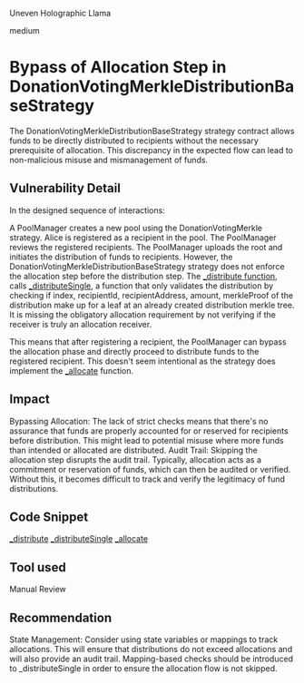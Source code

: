 Uneven Holographic Llama

medium

# Bypass of Allocation Step in DonationVotingMerkleDistributionBaseStrategy
The DonationVotingMerkleDistributionBaseStrategy strategy contract allows funds to be directly distributed to recipients without the necessary prerequisite of allocation. This discrepancy in the expected flow can lead to non-malicious misuse and mismanagement of funds.

## Vulnerability Detail
In the designed sequence of interactions:

A PoolManager creates a new pool using the DonationVotingMerkle strategy.
Alice is registered as a recipient in the pool.
The PoolManager reviews the registered recipients.
The PoolManager uploads the root and initiates the distribution of funds to recipients.
However, the DonationVotingMerkleDistributionBaseStrategy strategy does not enforce the allocation step before the distribution step.
The  [_distribute function](https://github.com/sherlock-audit/2023-09-Gitcoin/blob/6430c8004017e96ae2f5aac365bdefd0b6eeea72/allo-v2/contracts/strategies/donation-voting-merkle-base/DonationVotingMerkleDistributionBaseStrategy.sol#L609-L633), calls [_distributeSingle](https://github.com/sherlock-audit/2023-09-Gitcoin/blob/6430c8004017e96ae2f5aac365bdefd0b6eeea72/allo-v2/contracts/strategies/donation-voting-merkle-base/DonationVotingMerkleDistributionBaseStrategy.sol#L774-L799), a function that only validates the distribution by checking if index, recipientId, recipientAddress, amount, merkleProof of the distribution make up for a leaf at an already created distribution merkle tree. It is missing the obligatory allocation requirement by not verifying if the receiver is truly an allocation receiver.

This means that after registering a recipient, the PoolManager can bypass the allocation phase and directly proceed to distribute funds to the registered recipient. This doesn't seem intentional as the strategy does implement the [_allocate](https://github.com/sherlock-audit/2023-09-Gitcoin/blob/6430c8004017e96ae2f5aac365bdefd0b6eeea72/allo-v2/contracts/strategies/donation-voting-merkle-base/DonationVotingMerkleDistributionBaseStrategy.sol#L640-L665) function.

## Impact

Bypassing Allocation: The lack of strict checks means that there's no assurance that funds are properly accounted for or reserved for recipients before distribution. This might lead to potential misuse where more funds than intended or allocated are distributed.
Audit Trail: Skipping the allocation step disrupts the audit trail. Typically, allocation acts as a commitment or reservation of funds, which can then be audited or verified. Without this, it becomes difficult to track and verify the legitimacy of fund distributions.

## Code Snippet

[_distribute](https://github.com/sherlock-audit/2023-09-Gitcoin/blob/6430c8004017e96ae2f5aac365bdefd0b6eeea72/allo-v2/contracts/strategies/donation-voting-merkle-base/DonationVotingMerkleDistributionBaseStrategy.sol#L609-L633)
[_distributeSingle](https://github.com/sherlock-audit/2023-09-Gitcoin/blob/6430c8004017e96ae2f5aac365bdefd0b6eeea72/allo-v2/contracts/strategies/donation-voting-merkle-base/DonationVotingMerkleDistributionBaseStrategy.sol#L774-L799)
 [_allocate](https://github.com/sherlock-audit/2023-09-Gitcoin/blob/6430c8004017e96ae2f5aac365bdefd0b6eeea72/allo-v2/contracts/strategies/donation-voting-merkle-base/DonationVotingMerkleDistributionBaseStrategy.sol#L640-L665) 

## Tool used

Manual Review

## Recommendation
State Management: Consider using state variables or mappings to track allocations. This will ensure that distributions do not exceed allocations and will also provide an audit trail. Mapping-based checks should be introduced to _distributeSingle in order to ensure the allocation flow is not skipped.